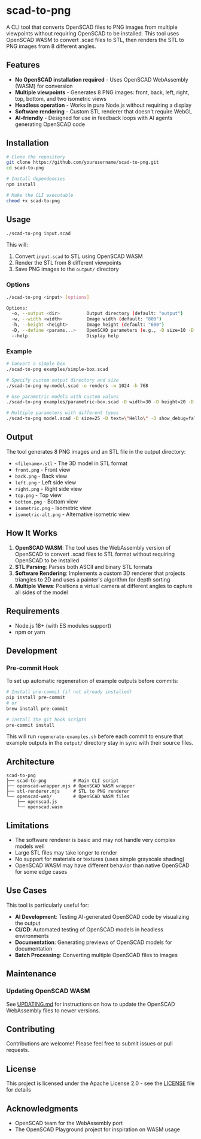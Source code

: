 # scad-to-png

A CLI tool that converts OpenSCAD files to PNG images from multiple viewpoints without requiring OpenSCAD to be installed. This tool uses OpenSCAD WASM to convert .scad files to STL, then renders the STL to PNG images from 8 different angles.

## Features

- **No OpenSCAD installation required** - Uses OpenSCAD WebAssembly (WASM) for conversion
- **Multiple viewpoints** - Generates 8 PNG images: front, back, left, right, top, bottom, and two isometric views
- **Headless operation** - Works in pure Node.js without requiring a display
- **Software rendering** - Custom STL renderer that doesn't require WebGL
- **AI-friendly** - Designed for use in feedback loops with AI agents generating OpenSCAD code

## Installation

```bash
# Clone the repository
git clone https://github.com/yourusername/scad-to-png.git
cd scad-to-png

# Install dependencies
npm install

# Make the CLI executable
chmod +x scad-to-png
```

## Usage

```bash
./scad-to-png input.scad
```

This will:
1. Convert `input.scad` to STL using OpenSCAD WASM
2. Render the STL from 8 different viewpoints
3. Save PNG images to the `output/` directory

### Options

```bash
./scad-to-png <input> [options]

Options:
  -o, --output <dir>          Output directory (default: "output")
  -w, --width <width>         Image width (default: "800")
  -h, --height <height>       Image height (default: "600")
  -D, --define <params...>    OpenSCAD parameters (e.g., -D size=10 -D holes=true)
  --help                      Display help
```

### Example

```bash
# Convert a simple box
./scad-to-png examples/simple-box.scad

# Specify custom output directory and size
./scad-to-png my-model.scad -o renders -w 1024 -h 768

# Use parametric models with custom values
./scad-to-png examples/parametric-box.scad -D width=30 -D height=20 -D has_lid=true

# Multiple parameters with different types
./scad-to-png model.scad -D size=25 -D text=\"Hello\" -D show_debug=false
```

## Output

The tool generates 8 PNG images and an STL file in the output directory:
- `<filename>.stl` - The 3D model in STL format
- `front.png` - Front view
- `back.png` - Back view
- `left.png` - Left side view
- `right.png` - Right side view
- `top.png` - Top view
- `bottom.png` - Bottom view
- `isometric.png` - Isometric view
- `isometric-alt.png` - Alternative isometric view

## How It Works

1. **OpenSCAD WASM**: The tool uses the WebAssembly version of OpenSCAD to convert .scad files to STL format without requiring OpenSCAD to be installed
2. **STL Parsing**: Parses both ASCII and binary STL formats
3. **Software Rendering**: Implements a custom 3D renderer that projects triangles to 2D and uses a painter's algorithm for depth sorting
4. **Multiple Views**: Positions a virtual camera at different angles to capture all sides of the model

## Requirements

- Node.js 18+ (with ES modules support)
- npm or yarn

## Development

### Pre-commit Hook

To set up automatic regeneration of example outputs before commits:

```bash
# Install pre-commit (if not already installed)
pip install pre-commit
# or
brew install pre-commit

# Install the git hook scripts
pre-commit install
```

This will run `regenerate-examples.sh` before each commit to ensure that example outputs in the `output/` directory stay in sync with their source files.

## Architecture

```
scad-to-png
├── scad-to-png          # Main CLI script
├── openscad-wrapper.mjs # OpenSCAD WASM wrapper
├── stl-renderer.mjs     # STL to PNG renderer
└── openscad-web/        # OpenSCAD WASM files
    ├── openscad.js
    └── openscad.wasm
```

## Limitations

- The software renderer is basic and may not handle very complex models well
- Large STL files may take longer to render
- No support for materials or textures (uses simple grayscale shading)
- OpenSCAD WASM may have different behavior than native OpenSCAD for some edge cases

## Use Cases

This tool is particularly useful for:
- **AI Development**: Testing AI-generated OpenSCAD code by visualizing the output
- **CI/CD**: Automated testing of OpenSCAD models in headless environments
- **Documentation**: Generating previews of OpenSCAD models for documentation
- **Batch Processing**: Converting multiple OpenSCAD files to images

## Maintenance

### Updating OpenSCAD WASM

See [UPDATING.md](UPDATING.md) for instructions on how to update the OpenSCAD WebAssembly files to newer versions.

## Contributing

Contributions are welcome! Please feel free to submit issues or pull requests.

## License

This project is licensed under the Apache License 2.0 - see the [LICENSE](LICENSE) file for details

## Acknowledgments

- OpenSCAD team for the WebAssembly port
- The OpenSCAD Playground project for inspiration on WASM usage
